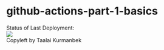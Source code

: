 # github-actions-part-1-basics
Status of Last Deployment:<br>
<img src="https://github.com/Taalai17/github-actions-part-1-basics/workflows/My-GitHubActions-Basics/badge.svg?branch=main"><br>
Copyleft by Taalai Kurmanbek
